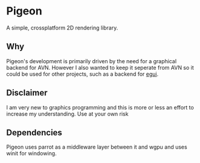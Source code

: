 # Pigeon

A simple, crossplatform 2D rendering library.

## Why

Pigeon's development is primarily driven by the need for a graphical backend for AVN. However I also wanted to keep it seperate from AVN so it could be used for other projects, such as a backend for [egui](https://github.com/emilk/egui).

## Disclaimer

I am very new to graphics programming and this is more or less an effort to increase my understanding. Use at your own risk

## Dependencies

Pigeon uses parrot as a middleware layer between it and wgpu and uses winit for windowing.
